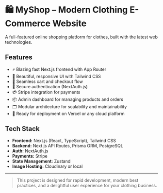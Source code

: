 # 🛍️ MyShop – Modern Clothing E-Commerce Website

A full-featured online shopping platform for clothes, built with the latest web technologies.

## Features

- ⚡ Blazing fast Next.js frontend with App Router
- 🎨 Beautiful, responsive UI with Tailwind CSS
- 🛒 Seamless cart and checkout flow
- 🔐 Secure authentication (NextAuth.js)
- 💳 Stripe integration for payments
- 📦 Admin dashboard for managing products and orders
- 🗂️ Modular architecture for scalability and maintainability
- 🚀 Ready for deployment on Vercel or any cloud platform

## Tech Stack

- **Frontend:** Next.js (React, TypeScript), Tailwind CSS
- **Backend:** Next.js API Routes, Prisma ORM, PostgreSQL
- **Auth:** NextAuth.js
- **Payments:** Stripe
- **State Management:** Zustand
- **Image Hosting:** Cloudinary or local

---

> This project is designed for rapid development, modern best practices, and a delightful user experience for your clothing business.
